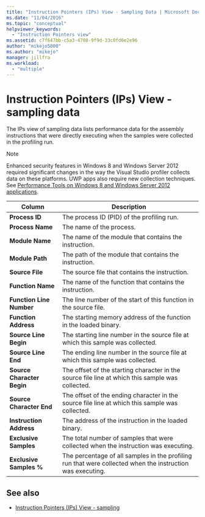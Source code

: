```yaml
---
title: "Instruction Pointers (IPs) View - Sampling Data | Microsoft Docs"
ms.date: "11/04/2016"
ms.topic: "conceptual"
helpviewer_keywords:
  - "Instruction Pointers view"
ms.assetid: c7f647bb-c5a3-4708-9f9d-33c0fd6e2e96
author: "mikejo5000"
ms.author: "mikejo"
manager: jillfra
ms.workload:
  - "multiple"
---
```

# Instruction Pointers (IPs) View - sampling data
The IPs view of sampling data lists performance data for the assembly instructions that were directly executing when the samples were collected in the profiling run.

> [!NOTE]
> Enhanced security features in Windows 8 and Windows Server 2012 required significant changes in the way the Visual Studio profiler collects data on these platforms. UWP apps also require new collection techniques. See [Performance Tools on Windows 8 and Windows Server 2012 applications](../profiling/performance-tools-on-windows-8-and-windows-server-2012-applications.md).

|Column|Description|
|------------|-----------------|
|**Process ID**|The process ID (PID) of the profiling run.|
|**Process Name**|The name of the process.|
|**Module Name**|The name of the module that contains the instruction.|
|**Module Path**|The path of the module that contains the instruction.|
|**Source File**|The source file that contains the instruction.|
|**Function Name**|The name of the function that contains the instruction.|
|**Function Line Number**|The line number of the start of this function in the source file.|
|**Function Address**|The starting memory address of the function in the loaded binary.|
|**Source Line Begin**|The starting line number in the source file at which this sample was collected.|
|**Source Line End**|The ending line number in the source file at which this sample was collected.|
|**Source Character Begin**|The offset of the starting character in the source file line at which this sample was collected.|
|**Source Character End**|The offset of the ending character in the source file line at which this sample was collected.|
|**Instruction Address**|The address of the instruction in the loaded binary.|
|**Exclusive Samples**|The total number of samples that were collected when the instruction was executing.|
|**Exclusive Samples %**|The percentage of all samples in the profiling run that were collected when the instruction was executing.|

## See also
- [Instruction Pointers (IPs) View - sampling](../profiling/instruction-pointers-ips-view-dotnet-memory-sampling-data.md)
